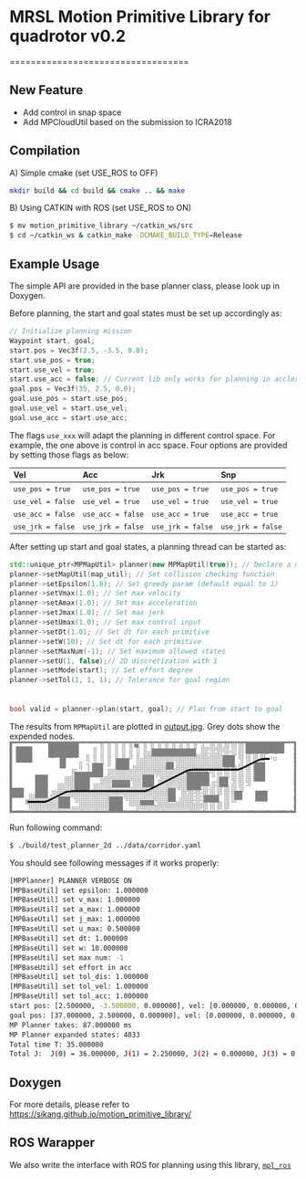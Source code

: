 # MRSL Motion Primitive Library for quadrotor v0.2
==================================
## New Feature
  - Add control in snap space
  - Add MPCloudUtil based on the submission to ICRA2018 

## Compilation

A) Simple cmake (set USE_ROS to OFF)
```sh
mkdir build && cd build && cmake .. && make
```


B) Using CATKIN with ROS (set USE_ROS to ON)
```sh
$ mv motion_primitive_library ~/catkin_ws/src
$ cd ~/catkin_ws & catkin_make -DCMAKE_BUILD_TYPE=Release
```


## Example Usage
The simple API are provided in the base planner class, please look up in Doxygen. 

Before planning, the start and goal states must be set up accordingly as:
```c++
// Initialize planning mission 
Waypoint start, goal;
start.pos = Vec3f(2.5, -3.5, 0.0);
start.use_pos = true;
start.use_vel = true;
start.use_acc = false; // Current lib only works for planning in accleration space
goal.pos = Vec3f(35, 2.5, 0.0);
goal.use_pos = start.use_pos;
goal.use_vel = start.use_vel;
goal.use_acc = start.use_acc;
```

The flags `use_xxx` will adapt the planning in different control space. For example, the one above is control in acc space. Four options are provided by setting those flags as below:

Vel | Acc | Jrk | Snp
:-- | :-- | :-- | :--
`use_pos = true` | `use_pos = true` | `use_pos = true` | `use_pos = true`
`use_vel = false` | `use_vel = true` | `use_vel = true` | `use_vel = true`
`use_acc = false` | `use_acc = false` | `use_acc = true` | `use_acc = true`
`use_jrk = false` | `use_jrk = false` | `use_jrk = false` | `use_jrk = false`


After setting up start and goal states, a planning thread can be started as:
```c++
std::unique_ptr<MPMapUtil> planner(new MPMapUtil(true)); // Declare a mp planner using voxel map
planner->setMapUtil(map_util); // Set collision checking function
planner->setEpsilon(1.0); // Set greedy param (default equal to 1)
planner->setVmax(1.0); // Set max velocity
planner->setAmax(1.0); // Set max acceleration 
planner->setJmax(1.0); // Set max jerk
planner->setUmax(1.0); // Set max control input
planner->setDt(1.0); // Set dt for each primitive
planner->setW(10); // Set dt for each primitive
planner->setMaxNum(-1); // Set maximum allowed states
planner->setU(1, false);// 2D discretization with 1
planner->setMode(start); // Set effort degree
planner->setTol(1, 1, 1); // Tolerance for goal region


bool valid = planner->plan(start, goal); // Plan from start to goal
```


The results from ```MPMapUtil``` are plotted in [output.jpg](https://github.com/sikang/motion_primitive_library/blob/master/data/output.jpg). Grey dots show the expended nodes.
![Visualization](./data/output.jpg)

Run following command:
```sh
$ ./build/test_planner_2d ../data/corridor.yaml
```
You should see following messages if it works properly:
```sh
[MPPlanner] PLANNER VERBOSE ON
[MPBaseUtil] set epsilon: 1.000000
[MPBaseUtil] set v_max: 1.000000
[MPBaseUtil] set a_max: 1.000000
[MPBaseUtil] set j_max: 1.000000
[MPBaseUtil] set u_max: 0.500000
[MPBaseUtil] set dt: 1.000000
[MPBaseUtil] set w: 10.000000
[MPBaseUtil] set max num: -1
[MPBaseUtil] set effort in acc
[MPBaseUtil] set tol_dis: 1.000000
[MPBaseUtil] set tol_vel: 1.000000
[MPBaseUtil] set tol_acc: 1.000000
start pos: [2.500000, -3.500000, 0.000000], vel: [0.000000, 0.000000, 0.000000], acc: [0.000000, 0.000000, 0.000000]
goal pos: [37.000000, 2.500000, 0.000000], vel: [0.000000, 0.000000, 0.000000], acc: [0.000000, 0.000000, 0.000000]
MP Planner takes: 87.000000 ms
MP Planner expanded states: 4033
Total time T: 35.000000
Total J:  J(0) = 36.000000, J(1) = 2.250000, J(2) = 0.000000, J(3) = 0.000000
```

## Doxygen
For more details, please refer to https://sikang.github.io/motion_primitive_library/

## ROS Warapper
We also write the interface with ROS for planning using this library, [`mpl_ros`](https://github.com/sikang/mpl_ros.git)
